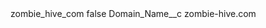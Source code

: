 <?xml version="1.0" encoding="UTF-8"?>
<CustomMetadata xmlns="http://soap.sforce.com/2006/04/metadata" xmlns:xsi="http://www.w3.org/2001/XMLSchema-instance" xmlns:xsd="http://www.w3.org/2001/XMLSchema">
    <label>zombie_hive_com</label>
    <protected>false</protected>
    <values>
        <field>Domain_Name__c</field>
        <value xsi:type="xsd:string">zombie-hive.com</value>
    </values>
</CustomMetadata>

